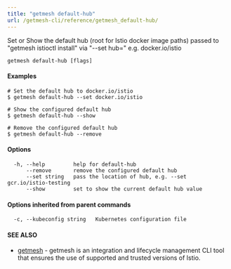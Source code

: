 ```yaml
---
title: "getmesh default-hub"
url: /getmesh-cli/reference/getmesh_default-hub/
---
```


Set or Show the default hub (root for Istio docker image paths) passed to "getmesh istioctl install" via "--set hub="  e.g. docker.io/istio

```
getmesh default-hub [flags]
```

#### Examples

```
# Set the default hub to docker.io/istio
$ getmesh default-hub --set docker.io/istio

# Show the configured default hub
$ getmesh default-hub --show

# Remove the configured default hub
$ getmesh default-hub --remove

```

#### Options

```
  -h, --help         help for default-hub
      --remove       remove the configured default hub
      --set string   pass the location of hub, e.g. --set gcr.io/istio-testing
      --show         set to show the current default hub value
```

#### Options inherited from parent commands

```
  -c, --kubeconfig string   Kubernetes configuration file
```

#### SEE ALSO

* [getmesh](/getmesh-cli/reference/getmesh/)	 - getmesh is an integration and lifecycle management CLI tool that ensures the use of supported and trusted versions of Istio.

